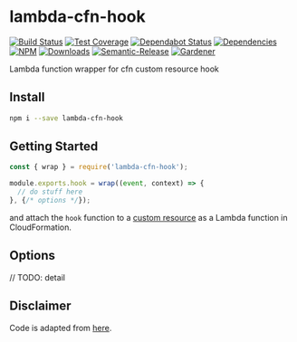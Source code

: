 # lambda-cfn-hook

[![Build Status](https://circleci.com/gh/blackflux/lambda-cfn-hook.png?style=shield)](https://circleci.com/gh/blackflux/lambda-cfn-hook)
[![Test Coverage](https://img.shields.io/coveralls/blackflux/lambda-cfn-hook/master.svg)](https://coveralls.io/github/blackflux/lambda-cfn-hook?branch=master)
[![Dependabot Status](https://api.dependabot.com/badges/status?host=github&repo=blackflux/lambda-cfn-hook)](https://dependabot.com)
[![Dependencies](https://david-dm.org/blackflux/lambda-cfn-hook/status.svg)](https://david-dm.org/blackflux/lambda-cfn-hook)
[![NPM](https://img.shields.io/npm/v/lambda-cfn-hook.svg)](https://www.npmjs.com/package/lambda-cfn-hook)
[![Downloads](https://img.shields.io/npm/dt/lambda-cfn-hook.svg)](https://www.npmjs.com/package/lambda-cfn-hook)
[![Semantic-Release](https://github.com/blackflux/js-gardener/blob/master/assets/icons/semver.svg)](https://github.com/semantic-release/semantic-release)
[![Gardener](https://github.com/blackflux/js-gardener/blob/master/assets/badge.svg)](https://github.com/blackflux/js-gardener)

Lambda function wrapper for cfn custom resource hook

## Install

```bash
npm i --save lambda-cfn-hook
```

## Getting Started

<!-- eslint-disable import/no-unresolved, import/no-extraneous-dependencies -->
```js
const { wrap } = require('lambda-cfn-hook');

module.exports.hook = wrap((event, context) => {
  // do stuff here
}, {/* options */});

```

and attach the `hook` function to a [custom resource](https://docs.aws.amazon.com/AWSCloudFormation/latest/UserGuide/template-custom-resources.html) as a Lambda function in CloudFormation.

## Options

// TODO: detail

## Disclaimer

Code is adapted from [here](https://docs.aws.amazon.com/en_pv/AWSCloudFormation/latest/UserGuide/template-custom-resources.html).
